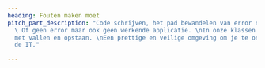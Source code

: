 ```yaml
---
heading: Fouten maken moet
pitch_part_description: "Code schrijven, het pad bewandelen van error naar error.
  \ Of geen error maar ook geen werkende applicatie. \nIn onze klassen leer je programmeren,
  met vallen en opstaan. \nEen prettige en veilige omgeving om je te ontwikkelen in
  de IT."

---
```

